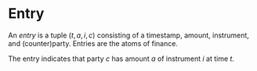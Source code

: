 # Entry

An _entry_ is a tuple $(t,a,i,c)$ consisting of a timestamp,
amount, instrument, and (counter)party.  Entries are the atoms of finance.

The entry indicates that party $c$ has amount $a$ of instrument $i$ at time $t$.
